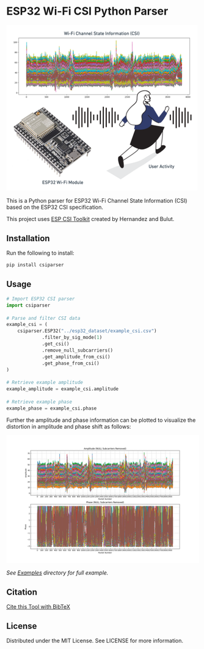 # ESP32 Wi-Fi CSI Python Parser

<img src="https://raw.githubusercontent.com/RikeshMMM/ESP32-CSI-Python-Parser/main/examples/images/ESP32_walking_activity.png" width="500px">

This is a Python parser for ESP32 Wi-Fi Channel State Information (CSI) based on the ESP32 CSI specification.

This project uses [ESP CSI Toolkit](https://stevenmhernandez.github.io/ESP32-CSI-Tool/) created by Hernandez and Bulut.

## Installation

Run the following to install:

```python
pip install csiparser
```

## Usage

```python
# Import ESP32 CSI parser
import csiparser

# Parse and filter CSI data
example_csi = (
    csiparser.ESP32("../esp32_dataset/example_csi.csv")
             .filter_by_sig_mode(1)
             .get_csi()
             .remove_null_subcarriers()
             .get_amplitude_from_csi()
             .get_phase_from_csi()
)

# Retrieve example amplitude
example_amplitude = example_csi.amplitude

# Retrieve example phase 
example_phase = example_csi.phase
```
Further the amplitude and phase information can be plotted to visualize the distortion in amplitude and phase shift as follows:

![Example Amplitude and Phase Graph](https://raw.githubusercontent.com/RikeshMMM/ESP32-CSI-Python-Parser/main/examples/images/example_amplitude_and_phase_graph.png)

_See [Examples](./examples) directory for full example._

## Citation

[Cite this Tool with BibTeX]()

## License
Distributed under the MIT License. See LICENSE for more information.
